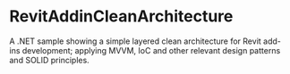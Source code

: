 # RevitAddinCleanArchitecture
A .NET sample showing a simple layered clean architecture for Revit add-ins development; applying MVVM, IoC  and other relevant design patterns and SOLID principles.
